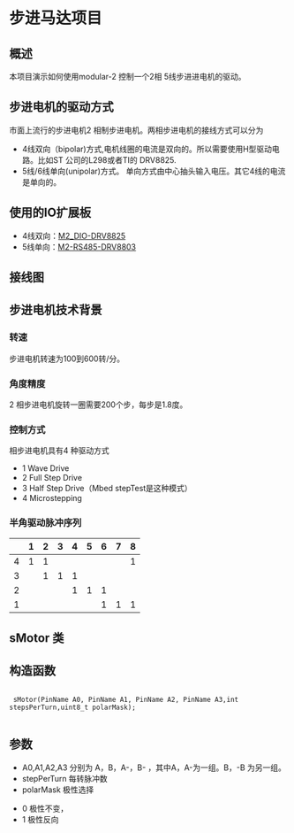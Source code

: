 # 步进马达项目
## 概述
本项目演示如何使用modular-2 控制一个2相 5线步进进电机的驱动。 
## 步进电机的驱动方式
市面上流行的步进电机2 相制步进电机。两相步进电机的接线方式可以分为
+ 4线双向（bipolar)方式,电机线圈的电流是双向的。所以需要使用H型驱动电路。比如ST 公司的L298或者TI的 DRV8825.
+ 5线/6线单向(unipolar)方式。 单向方式由中心抽头输入电压。其它4线的电流是单向的。 
## 使用的IO扩展板
- 4线双向：[M2_DIO-DRV8825](https://github.com/modular2/modular-2/blob/master/hardware/M2-RS485-DRV8825.md)
- 5线单向：[M2-RS485-DRV8803](https://github.com/modular2/modular-2/blob/master/hardware/M2-RS485-DRV8803.md)
## 接线图
## 步进电机技术背景
### 转速
步进电机转速为100到600转/分。
### 角度精度
 2 相步进电机旋转一圈需要200个步，每步是1.8度。
### 控制方式
 相步进电机具有4 种驱动方式  
- 1 Wave Drive 
- 2 Full Step Drive 
- 3 Half Step Drive（Mbed stepTest是这种模式） 
- 4 Microstepping 
### 半角驱动脉冲序列
|   |  1  |  2  |  3  |  4  |  5  |  6  | 7  |  8  |
|---|-----|-----|-----|-----|-----|-----|----|-----|
| 4 |  1  |  1  |     |     |     |     |    |  1  |
| 3 |     |  1  |  1  |  1  |     |     |    |     |
| 2 |     |     |     |  1  |  1  |  1  |    |     |
| 1 |     |     |   |   |   |  1  |  1  |  1 |     |

## sMotor 类

构造函数 
----

<p><code>
 sMotor(PinName A0, PinName A1, PinName A2, PinName A3,int stepsPerTurn,uint8_t polarMask); 
 </code></p> 
  
 参数
-----

  +  A0,A1,A2,A3 分别为 A，B，A-，B- ，其中A，A-为一组。B，-B 为另一组。
  +  stepPerTurn 每转脉冲数
  + polarMask 极性选择
   - 0 极性不变，
   - 1 极性反向







